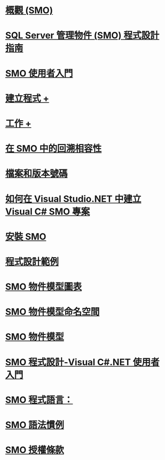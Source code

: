 # [概觀 (SMO)](overview-smo.md)
# [SQL Server 管理物件 (SMO) 程式設計指南](sql-server-management-objects-smo-programming-guide.md)
# [SMO 使用者入門](getting-started-in-smo.md)
# [建立程式 +](../../relational-databases/server-management-objects-smo/create-program/calling-methods.md)
# [工作 +](../../relational-databases/server-management-objects-smo/tasks/backing-up-and-restoring-databases-and-transaction-logs.md)

# [在 SMO 中的回溯相容性](backward-compatibility-in-smo.md)
# [檔案和版本號碼](files-and-version-numbers.md)
# [如何在 Visual Studio.NET 中建立 Visual C# SMO 專案](how-to-create-a-visual-csharp-smo-project-in-visual-studio-net.md)
# [安裝 SMO](installing-smo.md)
# [程式設計範例](link-to-programming-samples.md)
# [SMO 物件模型圖表](smo-object-model-diagram.md)
# [SMO 物件模型命名空間](smo-object-model-namespaces.md)
# [SMO 物件模型](smo-object-model.md)
# [SMO 程式設計-Visual C#.NET 使用者入門](smo-programming-getting-started-in-visual-csharp-net.md)
# [SMO 程式語言：](smo-programming-languages.md)
# [SMO 語法慣例](smo-syntax-conventions.md)
# [SMO 授權條款](smo-license-terms.md)
